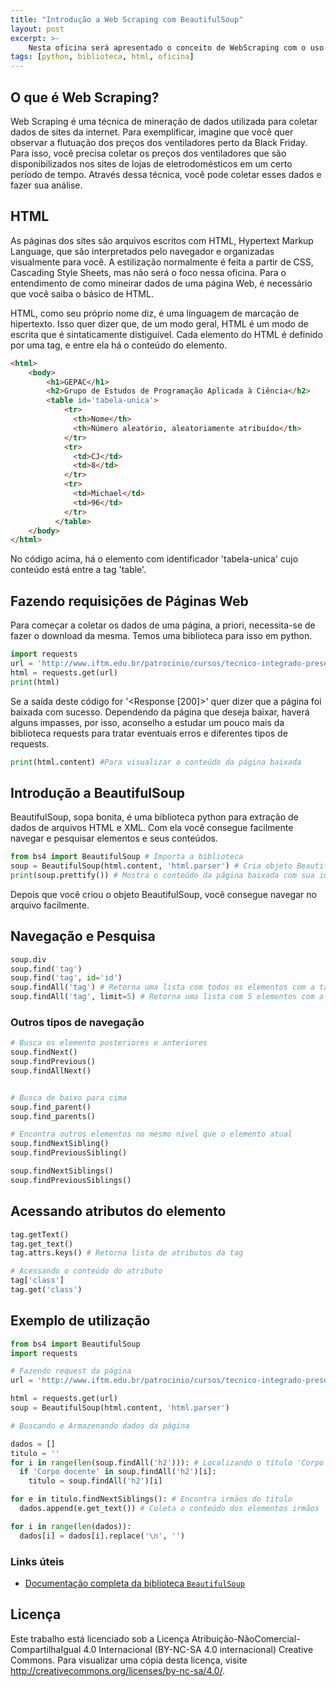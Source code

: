 ```yaml
---
title: "Introdução a Web Scraping com BeautifulSoup"
layout: post
excerpt: >-
    Nesta oficina será apresentado o conceito de WebScraping com o uso da biblioteca BeautifulSoup.
tags: [python, biblioteca, html, oficina]
---
```


## O que é Web Scraping?

Web Scraping é uma técnica de mineração de dados utilizada para coletar dados de sites da internet. Para exemplificar, imagine que você quer observar a flutuação dos preços dos ventiladores perto da Black Friday. Para isso, você precisa coletar os preços dos ventiladores que são disponibilizados nos sites de lojas de eletrodomésticos em um certo período de tempo. Através dessa técnica, você pode coletar esses dados e fazer sua análise. 

## HTML

As páginas dos sites são arquivos escritos com HTML, Hypertext Markup Language, que são interpretados pelo navegador e organizadas visualmente para você. A estilização normalmente é feita a partir de CSS, Cascading Style Sheets, mas não será o foco nessa oficina. Para o entendimento de como mineirar dados de uma página Web, é necessário que você saiba o básico de HTML.  

HTML, como seu próprio nome diz, é uma línguagem de marcação de hipertexto. Isso quer dizer que, de um modo geral, HTML é um modo de escrita que é sintaticamente distiguível. Cada elemento do HTML é definido por uma tag, e entre ela há o conteúdo do elemento.

~~~ html
<html>
    <body>
        <h1>GEPAC</h1>
        <h2>Grupo de Estudos de Programação Aplicada à Ciência</h2> 
        <table id='tabela-unica'>
            <tr>
              <th>Nome</th>
              <th>Número aleatório, aleatoriamente atribuído</th>
            </tr>
            <tr>
              <td>CJ</td>
              <td>8</td>
            </tr>
            <tr>
              <td>Michael</td>
              <td>96</td>
            </tr>
          </table>
    </body>
</html>
~~~

No código acima, há o elemento com identificador 'tabela-unica' cujo conteúdo está entre a tag 'table'.


## Fazendo requisições de Páginas Web

Para começar a coletar os dados de uma página, a priori, necessita-se de fazer o download da mesma. Temos uma biblioteca para isso em python.

~~~ python
import requests
url = 'http://www.iftm.edu.br/patrocinio/cursos/tecnico-integrado-presencial/eletronica/' #URL da pagína do IFTM - Campus Patrocínio que contém dados dos professores do curso de eletrônica
html = requests.get(url)
print(html)
~~~

Se a saída deste código for '<Response [200]>' quer dizer que a página foi baixada com sucesso. Dependendo da página que deseja baixar, haverá alguns impasses, por isso, aconselho a estudar um pouco mais da biblioteca requests para tratar eventuais erros e diferentes tipos de requests.

~~~ python
print(html.content) #Para visualizar o conteúdo da página baixada
~~~

## Introdução a BeautifulSoup

BeautifulSoup, sopa bonita, é uma biblioteca python para extração de dados de arquivos HTML e XML. Com ela você consegue facilmente navegar e pesquisar elementos e seus conteúdos. 

~~~ python
from bs4 import BeautifulSoup # Importa a biblioteca
soup = BeautifulSoup(html.content, 'html.parser') # Cria objeto BeautifulSoup 
print(soup.prettify()) # Mostra o conteúdo da página baixada com sua identação
~~~

Depois que você criou o objeto BeautifulSoup, você consegue navegar no arquivo facilmente. 

## Navegação e Pesquisa

~~~ python
soup.div
soup.find('tag') 
soup.find('tag', id='id') 
soup.findAll('tag') # Retorna uma lista com todos os elementos com a tag 'tag'
soup.findAll('tag', limit=5) # Retorna uma lista com 5 elementos com a tag 'tag'
~~~

### Outros tipos de navegação

~~~ python
# Busca os elemento posteriores e anteriores
soup.findNext()
soup.findPrevious()
soup.findAllNext()


# Busca de baixo para cima
soup.find_parent()
soup.find_parents()

# Encontra outros elementos no mesmo nível que o elemento atual
soup.findNextSibling()
soup.findPreviousSibling()

soup.findNextSiblings()
soup.findPreviousSiblings()

~~~

## Acessando atributos do elemento

~~~ python
tag.getText()
tag.get_text()
tag.attrs.keys() # Retorna lista de atributos da tag

# Acessando o conteúdo do atributo
tag['class'] 
tag.get('class')
~~~


## Exemplo de utilização

~~~ python
from bs4 import BeautifulSoup
import requests

# Fazendo request da página
url = 'http://www.iftm.edu.br/patrocinio/cursos/tecnico-integrado-presencial/eletronica/corpo-docente/'

html = requests.get(url)
soup = BeautifulSoup(html.content, 'html.parser')

# Buscando e Armazenando dados da página

dados = []
titulo = ''
for i in range(len(soup.findAll('h2'))): # Localizando o título 'Corpo docente'
  if 'Corpo docente' in soup.findAll('h2')[i]:
    titulo = soup.findAll('h2')[i]

for e in titulo.findNextSiblings(): # Encontra irmãos do título
  dados.append(e.get_text()) # Coleta o conteúdo dos elementos irmãos

for i in range(len(dados)):
  dados[i] = dados[i].replace('\n', '') 

~~~



### Links úteis

- [Documentação completa da biblioteca `BeautifulSoup`](https://www.crummy.com/software/BeautifulSoup/bs4/doc/)


## Licença

Este trabalho está licenciado sob a Licença
Atribuição-NãoComercial-CompartilhaIgual 4.0 Internacional (BY-NC-SA 4.0
internacional) Creative Commons. Para visualizar uma cópia desta licença,
visite <http://creativecommons.org/licenses/by-nc-sa/4.0/>.
